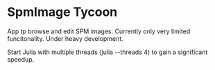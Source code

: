 # SpmImage Tycoon

App tp browse and edit SPM images. Currently only very limited funcitonality. Under heavy development.


Start Julia with multiple threads (julia --threads 4) to gain a significant speedup.
